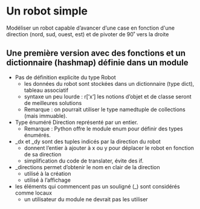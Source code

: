 # Un robot simple

Modéliser un robot capable d’avancer d’une case en fonction d'une direction (nord, sud, ouest, est) et de pivoter de 90˚ vers la droite

## Une première version avec des fonctions et un dictionnaire (hashmap) définie dans un module

* Pas de définition explicite du type Robot
    * les données du robot sont stockées dans un dictionnaire (type dict), tableau associatif
    * syntaxe un peu lourde : r[’x’]
les notions d’objet et de classe seront de meilleures solutions
    * Remarque : on pourrait utiliser le type namedtuple de collections (mais immuable).
* Type énuméré Direction représenté par un entier.
    * Remarque : Python offre le module enum pour définir des types énumérés.
* _dx et _dy sont des tuples indicés par la direction du robot
    * donnent l’entier à ajouter à x ou y pour déplacer le robot en fonction de sa direction
    * simplification du code de translater, évite des if.
* _directions permet d’obtenir le nom en clair de la direction
    * utilisé à la création
    * utilisé à l’affichage
* les éléments qui commencent pas un souligné (_) sont considérés comme locaux
    * un utilisateur du module ne devrait pas les utiliser